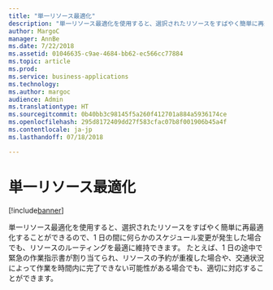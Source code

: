 ```yaml
---
title: "単一リソース最適化"
description: "単一リソース最適化を使用すると、選択されたリソースをすばやく簡単に再最適化することができるので、1 日の間に何らかのスケジュール変更が発生した場合でも、リソースのルーティングを最適に維持できます。"
author: MargoC
manager: AnnBe
ms.date: 7/22/2018
ms.assetid: 01046635-c9ae-4684-bb62-ec566cc77884
ms.topic: article
ms.prod: 
ms.service: business-applications
ms.technology: 
ms.author: margoc
audience: Admin
ms.translationtype: HT
ms.sourcegitcommit: 0b40bb3c98145f5a260f412701a884a5936174ce
ms.openlocfilehash: 295d8172409dd27f583cfac07b8f001906b45a4f
ms.contentlocale: ja-jp
ms.lasthandoff: 07/18/2018

---
```


#  <a name="single-resource-optimization"></a>単一リソース最適化

[!include[banner](../../../../includes/banner.md)]

単一リソース最適化を使用すると、選択されたリソースをすばやく簡単に再最適化することができるので、1 日の間に何らかのスケジュール変更が発生した場合でも、リソースのルーティングを最適に維持できます。 たとえば、1 日の途中で緊急の作業指示書が割り当てられ、リソースの予約が重複した場合や、交通状況によって作業を時間内に完了できない可能性がある場合でも、適切に対応することができます。

